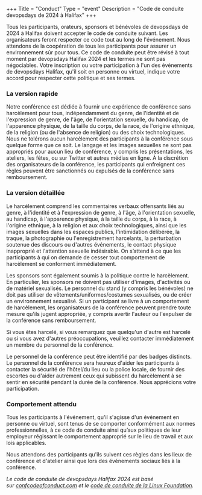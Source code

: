 +++
Title = "Conduct"
Type = "event"
Description = "Code de conduite devopsdays de 2024 à Halifax"
+++

Tous les participants, orateurs, sponsors et bénévoles de devopsdays de 2024 à Halifax doivent accepter le code de conduite suivant. Les organisateurs feront respecter ce code tout au long de l'événement. Nous attendons de la coopération de tous les participants pour assurer un environnement sûr pour tous. Ce code de conduite peut être révisé à tout moment par devopsdays Halifax 2024 et les termes ne sont pas négociables. Votre inscription ou votre participation à l'un des événements de devopsdays Halifax, qu'il soit en personne ou virtuel, indique votre accord pour respecter cette politique et ses termes.

### La version rapide

Notre conférence est dédiée à fournir une expérience de conférence sans harcèlement pour tous, indépendamment du genre, de l'identité et de l'expression de genre, de l'âge, de l'orientation sexuelle, du handicap, de l'apparence physique, de la taille du corps, de la race, de l'origine ethnique, de la religion (ou de l'absence de religion) ou des choix technologiques. Nous ne tolérons aucun harcèlement des participants à la conférence sous quelque forme que ce soit. Le langage et les images sexuelles ne sont pas appropriés pour aucun lieu de conférence, y compris les présentations, les ateliers, les fêtes, ou sur Twitter et autres médias en ligne. À la discrétion des organisateurs de la conférence, les participants qui enfreignent ces règles peuvent être sanctionnés ou expulsés de la conférence sans remboursement.

### La version détaillée

Le harcèlement comprend les commentaires verbaux offensants liés au genre, à l'identité et à l'expression de genre, à l'âge, à l'orientation sexuelle, au handicap, à l'apparence physique, à la taille du corps, à la race, à l'origine ethnique, à la religion et aux choix technologiques, ainsi que les images sexuelles dans les espaces publics, l'intimidation délibérée, la traque, la photographie ou l'enregistrement harcelants, la perturbation soutenue des discours ou d'autres événements, le contact physique inapproprié et l'attention sexuelle indésirable. On s’attend à ce que les participants à qui on demande de cesser tout comportement de harcèlement se conforment immédiatement.

Les sponsors sont également soumis à la politique contre le harcèlement. En particulier, les sponsors ne doivent pas utiliser d'images, d'activités ou de matériel sexualisés. Le personnel du stand (y compris les bénévoles) ne doit pas utiliser de vêtements/uniformes/costumes sexualisés, ou de créer un environnement sexualisé.
Si un participant se livre à un comportement de harcèlement, les organisateurs de la conférence peuvent prendre toute mesure qu'ils jugent appropriée, y compris avertir l'auteur ou l'expulser de la conférence sans remboursement.

Si vous êtes harcelé, si vous remarquez que quelqu'un d'autre est harcelé ou si vous avez d'autres préoccupations, veuillez contacter immédiatement un membre du personnel de la conférence.

Le personnel de la conférence peut être identifié par des badges distincts. Le personnel de la conférence sera heureux d'aider les participants à contacter la sécurité de l'hôtel/du lieu ou la police locale, de fournir des escortes ou d'aider autrement ceux qui subissent du harcèlement à se sentir en sécurité pendant la durée de la conférence. Nous apprécions votre participation.

### Comportement attendu

Tous les participants à l'événement, qu'il s'agisse d'un événement en personne ou virtuel, sont tenus de se comporter conformément aux normes professionnelles, à ce code de conduite ainsi qu’aux politiques de leur employeur régissant le comportement approprié sur le lieu de travail et aux lois applicables.

Nous attendons des participants qu'ils suivent ces règles dans les lieux de conférence et d'atelier ainsi que lors des événements sociaux liés à la conférence.

*Le code de conduite de devopsdays Halifax 2024 est basé sur [confcodeofconduct.com](https://confcodeofconduct.com/) et le [code de conduite de la Linux Foundation](https://events.linuxfoundation.org/about/code-of-conduct/).*